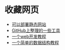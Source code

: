 # 收藏网页
- [可以部署静态网站](https://app.netlify.com/)
- [GitHub上整理的一些工具](http://www.runoob.com/w3cnote/github-tools.html)
- [一个web开发教程](https://internetingishard.com/)
- [一个简单的数据结构教程](https://www.interviewcake.com/data-structures-reference)